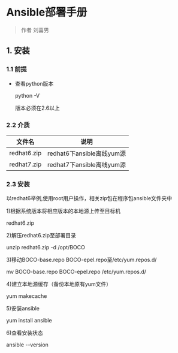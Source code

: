 # Ansible部署手册

> 作者 刘喜男

## 1. 安装

### 1.1 前提

- 查看python版本

  python -V 

  版本必须在2.6以上

### 2.2 介质

| 文件名      | 说明                      |
| ----------- | ------------------------- |
| redhat6.zip | redhat6下ansible离线yum源 |
| redhat7.zip | redhat7下ansible离线yum源 |

### 2.3 安装

以redhat6举例,使用root用户操作，相关zip包在程序包ansible文件夹中

1)根据系统版本将相应版本的本地源上传至目标机

  redhat6.zip

2)解压redhat6.zip至部署目录

  unzip redhat6.zip -d /opt/BOCO

3)移动BOCO-base.repo BOCO-epel.repo至/etc/yum.repos.d/

  mv BOCO-base.repo BOCO-epel.repo /etc/yum.repos.d/

4)建立本地源缓存（备份本地原有yum文件）

  yum makecache

5)安装ansible

  yum install ansible

6)查看安装状态

  ansible --version

